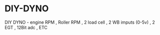 # DIY-DYNO
DIY DYNO - engine RPM , Roller RPM , 2 load cell , 2 WB imputs (0-5v) , 2 EGT , 12Bit adc , ETC 
